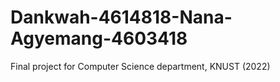# Dankwah-4614818-Nana-Agyemang-4603418
Final project for Computer Science department, KNUST (2022)

